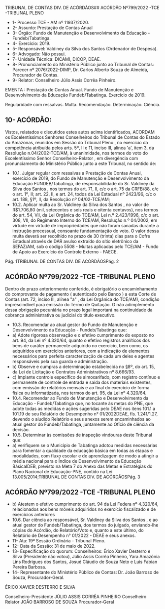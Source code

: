 TRIBUNAL DE CONTAS DIV. DE ACÓRDÃOS## ACÓRDÃO Nº799/2022 -TCE -TRIBUNAL PLENO

- 1- Processo TCE - AM nº 11937/2020.
- 2- Assunto: Prestação de Contas Anual
- 3- Órgão: Fundo de Manutenção e Desenvolvimento da Educação - Fundeb/Tabatinga.
- 4- Exercício: 2019.
- 5- Responsável: Valdiney da Silva dos Santos (Ordenador de Despesa).
- 6- Advogado: Não possui.
- 7- Unidade Técnica: DICAMI, DICOP, DEAE.
- 8- Pronunciamento  do  Ministério  Público  junto  ao  Tribunal  de  Contas: Parecer  nº 2076/2022-DIMP, Dr. Carlos Alberto Souza de Almeida, Procurador de Contas.
- 9- Relator: Conselheiro Júlio Assis Corrêa Pinheiro.

EMENTA : Prestação  de  Contas  Anual.  Fundo  de Manutenção  e  Desenvolvimento  da  Educação  Fundeb/Tabatinga. Exercício de 2019.

Regularidade com ressalvas. Multa. Recomendação. Determinação. Ciência.

## 10-  ACÓRDÃO:

Vistos, relatados e discutidos estes autos acima identificados, ACORDAM os Excelentíssimos Senhores Conselheiros do Tribunal de Contas do Estado do Amazonas, reunidos em Sessão do Tribunal Pleno , no exercício da competência atribuída pelos arts. 5º, II e 11, inciso III, alínea 'a', item 3, da Resolução n.04/2002-TCE/AM, à unanimidade, nos termos do voto do Excelentíssimo Senhor Conselheiro-Relator , em divergência com pronunciamento do Ministério Público junto a este Tribunal, no sentido de:

- 10.1. Julgar regular com ressalvas a Prestação de Contas Anual, exercício de 2019, do Fundo de Manutenção e Desenvolvimento da Educação FUNDEB/Tabatinga, de responsabilidade do Sr. Valdiney da Silva dos Santos , nos termos do art. 71, II, c/c o art. 75 da CRFB/88, c/c o art. 1º, II; art. 22, II, e art. 24, todos da Lei Estadual nº 2423/96, c/c o art. 188, §1º, II, da Resolução nº 04/02-TCE/AM;
- 10.2. Aplicar  multa ao  Sr. Valdiney  da  Silva  dos  Santos ,  no  valor  de R$1.706,80 (mil, setecentos e seis reais e oitenta centavos), nos termos do art. 54, VII, da Lei Orgânica do TCE/AM, Lei n.º 2.423/1996, c/c o art. 308, VII, do Regimento Interno do TCE/AM, Resolução n.º 04/2002, em  virtude  em  virtude  de  impropriedades  que  não  foram  sanadas durante a instrução processual, consoante fundamentação do voto. O valor dessa multa deverá ser recolhido no prazo de 30 (trinta) dias para  o  Cofre  Estadual  através  de  DAR  avulso  extraído  do  sítio eletrônico da SEFAZ/AM, sob o código 5508 - Multas aplicadas pelo TCE/AM - Fundo de Apoio ao Exercício do Controle Externo - FAECE.

Pág. 1TRIBUNAL DE CONTAS DIV. DE ACÓRDÃOSPág. 2

## ACÓRDÃO Nº799/2022 -TCE -TRIBUNAL PLENO

Dentro do prazo anteriormente conferido, é obrigatório o encaminhamento  do  comprovante  de  pagamento  ( autenticado  pelo Banco )  a  esta  Corte  de Contas (art. 72, inciso III, alínea "a" , da Lei Orgânica do TCE/AM), condição imprescindível para emissão do Termo de Quitação. O não adimplemento dessa obrigação pecuniária no prazo legal importará na continuidade da cobrança administrativa ou judicial do título executivo.

- 10.3. Recomendar ao atual gestor do Fundo de Manutenção e Desenvolvimento da Educação - Fundeb/Tabatinga que:
- a) Adote rigorosa observação e o efetivo cumprimento do exposto no art. 94, da Lei nº 4.320/64, quanto o efetivo registros analíticos dos bens de caráter permanente adquirido no exercício, bem como, os adquiridos em exercícios anteriores, com a indicação de elementos necessários para perfeita caracterização de cada um deles e agentes responsáveis pela sua guarda e administração.
- b) Observe e cumpras a determinação estabelecida no §8º, do art. 15, da Lei de Licitação e Contratos Administrativos nº 8.666/93.
- c) Implante controle específico de almoxarifado, com registro contínuo e permanente de controle de entrada e saída dos materiais existentes, com emissão de relatórios mensais e ao final do exercício de forma física ou informatizada, nos termos do art. 95, da Lei nº 4.320/64.
- 10.4. Recomendar ao Fundo  de Manutenção  e  Desenvolvimento da Educação - Fundeb/Tabatinga que, no tocante às metas do PNE, que adote todas as medidas e ações sugeridas pelo DEAE  nos itens 101.1 a 101.19 de  seu  Relatório  de  Desempenho  n°  01/2022DEAE, fls. 1.241/1.27, devendo o aludido Relatório e seus anexos serem encaminhados ao atual gestor do Fundeb/Tabatinga, juntamente ao Ofício de ciência da decisão.
- 10.5. Determinar às comissões de inspeção vindouras deste Tribunal que:
- a) verifiquem se o Município de Tabatinga adotou medidas necessárias para fomentar a qualidade da educação básica em todas as etapas e modalidades, com fluxo escolar e de aprendizagem de modo a atingir a média nacional para o Índice de Desenvolvimento da Educação BásicaIDEB, previsto na Meta 7 do Anexo das Metas e Estratégias do Plano Nacional de Educação-PNE, contido na Lei 13.005/2014;TRIBUNAL DE CONTAS DIV. DE ACÓRDÃOSPág. 3

## ACÓRDÃO Nº799/2022 -TCE -TRIBUNAL PLENO

- b) Atestem o efetivo cumprimento do art. 94 da Lei Federa nº 4.320/64, relacionados aos bens móveis adquiridos no exercício fiscalizado e de exercícios anteriores
- 10.6. Dar ciência ao responsável, Sr. Valdiney da Silva dos Santos , e ao atual gestor do Fundeb/Tabatinga, dos termos do julgado, enviando-lhe cópias do Acórdão, do Relatório/Voto e, quanto a este último, do Relatório  de  Desempenho  n°  01/2022  -  DEAE  e  seus anexos.
- 11-  Ata: 19ª Sessão Ordinária - Tribunal Pleno.
- 12-  Data da Sessão: 31 de maio de 2022.
- 13-  Especificação do quorum: Conselheiros: Érico Xavier Desterro e Silva (Presidente não votou),  Júlio  Assis  Corrêa  Pinheiro,  Yara  Amazônia  Lins  Rodrigues  dos  Santos, Josué Cláudio de Souza Neto e Luis Fabian Pereira Barbosa.
- 14-  Representante  do  Ministério  Público  de  Contas: Dr.  João  Barroso  de  Souza, Procurador-Geral.

ÉRICO XAVIER DESTERRO E SILVA

Conselheiro-Presidente JÚLIO ASSIS CORRÊA PINHEIRO Conselheiro Relator JOÃO BARROSO DE SOUZA Procurador-Geral